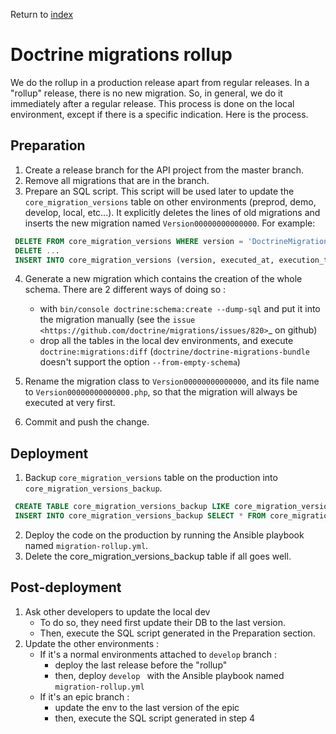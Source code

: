 Return to [index](../index.rst)

# Doctrine migrations rollup

We do the rollup in a production release apart from regular releases.
In a "rollup" release, there is no new migration. So, in general, we do it immediately after a regular release.
This process is done on the local environment, except if there is a specific indication. Here is the process.

## Preparation

1. Create a release branch for the API project from the master branch.
2. Remove all migrations that are in the branch.
3. Prepare an SQL script. This script will be used later to update the ``core_migration_versions`` table on other environments (preprod, demo, develop, local, etc...). It explicitly deletes the lines of old migrations and inserts the new migration named ``Version00000000000000``. For example:

 ```SQL
  DELETE FROM core_migration_versions WHERE version = 'DoctrineMigrations\\VersionXXXXXXXXXXXXXX';
  DELETE ...
  INSERT INTO core_migration_versions (version, executed_at, execution_time) VALUES ('DoctrineMigrations\\Version00000000000000', NOW(), null) ON DUPLICATE KEY UPDATE executed_at = NOW();
```

4. Generate a new migration which contains the creation of the whole schema. There are 2 different ways of doing so :
   - with `bin/console doctrine:schema:create --dump-sql` and put it into the migration manually (see the `issue <https://github.com/doctrine/migrations/issues/820>`_ on github)
   - drop all the tables in the local dev environments, and execute `doctrine:migrations:diff` (`doctrine/doctrine-migrations-bundle` doesn't support the option `--from-empty-schema`)

5. Rename the migration class to `Version00000000000000`, and its file name to `Version00000000000000.php`, so that the migration will always be executed at very first. 
6. Commit and push the change.

## Deployment

1. Backup `core_migration_versions` table on the production into `core_migration_versions_backup`.

 ```SQL
  CREATE TABLE core_migration_versions_backup LIKE core_migration_versions;
  INSERT INTO core_migration_versions_backup SELECT * FROM core_migration_versions;
```

2. Deploy the code on the production by running the Ansible playbook named `migration-rollup.yml`.
3. Delete the core_migration_versions_backup table if all goes well.

## Post-deployment

1. Ask other developers to update the local dev
   - To do so, they need first update their DB to the last version.
   - Then, execute the SQL script generated in the Preparation section.
2. Update the other environments :
   - If it's a normal environments attached to `develop` branch :
     - deploy the last release before the "rollup"
     - then, deploy `develop ` with the Ansible playbook named `migration-rollup.yml`
   - If it's an epic branch :
     - update the env to the last version of the epic
     - then, execute the SQL script generated in step 4
